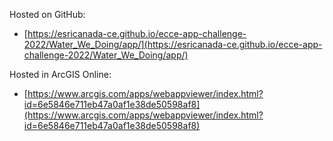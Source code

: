 Hosted on GitHub:

- [https://esricanada-ce.github.io/ecce-app-challenge-2022/Water_We_Doing/app/](https://esricanada-ce.github.io/ecce-app-challenge-2022/Water_We_Doing/app/)

Hosted in ArcGIS Online:

- [https://www.arcgis.com/apps/webappviewer/index.html?id=6e5846e711eb47a0af1e38de50598af8](https://www.arcgis.com/apps/webappviewer/index.html?id=6e5846e711eb47a0af1e38de50598af8)